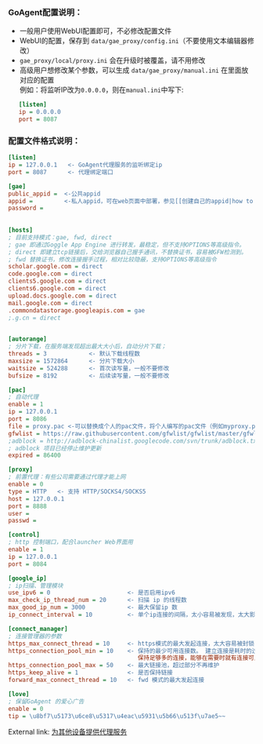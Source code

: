 ### GoAgent配置说明：
+ 一般用户使用WebUI配置即可，不必修改配置文件  
+ WebUI的配置，保存到 `data/gae_proxy/config.ini`（不要使用文本编辑器修改）
+ `gae_proxy/local/proxy.ini` 会在升级时被覆盖，请不用修改  
+ 高级用户想修改某个参数，可以生成 `data/gae_proxy/manual.ini` 在里面放对应的配置   
  例如：将监听IP改为`0.0.0.0`，则在`manual.ini`中写下:   
```ini
   [listen]   
   ip = 0.0.0.0   
   port = 8087   
```

### 配置文件格式说明：  

```ini
[listen]  
ip = 127.0.0.1   <- GoAgent代理服务的监听绑定ip  
port = 8087      <- 代理绑定端口  

[gae]  
public_appid =  <-公共appid    
appid =         <-私人appid，可在web页面中部署，参见[[创建自己的appid|how to create my appids]]   
password =  
  
  
[hosts]  
; 目前支持模式：gae, fwd, direct  
; gae 即通过Goggle App Engine 进行转发，最稳定，但不支持OPTIONS等高级指令。  
; direct 即建立tcp链接后，交给浏览器自己握手通讯，不替换证书，容易被GFW检测到。  
; fwd 替换证书，修改连接握手过程，相对比较隐蔽，支持OPTIONS等高级指令  
scholar.google.com = direct  
code.google.com = direct  
clients5.google.com = direct  
clients6.google.com = direct  
upload.docs.google.com = direct  
mail.google.com = direct  
.commondatastorage.googleapis.com = gae  
;.g.cn = direct  

  
[autorange]  
; 分片下载，在服务端发现超出最大大小后，自动分片下载；  
threads = 3            <- 默认下载线程数  
maxsize = 1572864      <- 分片下载大小  
waitsize = 524288      <- 首次读写量，一般不要修改  
bufsize = 8192         <- 后续读写量，一般不要修改  

[pac]  
; 自动代理  
enable = 1  
ip = 127.0.0.1  
port = 8086  
file = proxy.pac <-可以替换成个人的pac文件，将个人编写的pac文件（例如myproxy.pac）放到code\default\gae_proxy\local文件夹中，此行改为“file =myproxy.pac”      
gfwlist = https://raw.githubusercontent.com/gfwlist/gfwlist/master/gfwlist.txt  
;adblock = http://adblock-chinalist.googlecode.com/svn/trunk/adblock.txt  
; adblock 项目已经停止维护更新  
expired = 86400  

[proxy]  
; 前置代理：有些公司需要通过代理才能上网  
enable = 0  
type = HTTP   <- 支持 HTTP/SOCKS4/SOCKS5  
host = 127.0.0.1  
port = 8888  
user =  
passwd =  

[control]  
; http 控制端口，配合launcher Web界面用  
enable = 1  
ip = 127.0.0.1  
port = 8084  

[google_ip]  
; ip扫描、管理模块  
use_ipv6 = 0                      <- 是否启用ipv6  
max_check_ip_thread_num = 20      <- 扫描 ip 的线程数  
max_good_ip_num = 3000            <- 最大保留ip 数  
ip_connect_interval = 10          <- 单个ip连接的间隔，太小容易被发现，太大影响性能，要根据自己的网络状态调  

[connect_manager]  
; 连接管理器的参数  
https_max_connect_thread = 10     <- https模式的最大发起连接，太大容易被封锁  
https_connection_pool_min = 10    <- 保持的最少可用连接数。 建立连接是耗时的过程  
                                     保持足够多的连接，能够在需要时就有连接可用  
https_connection_pool_max = 50    <- 最大链接池，超过部分不再维护  
https_keep_alive = 1              <- 是否保持链接  
forward_max_connect_thread = 10   <- fwd 模式的最大发起连接  

[love]  
; 保留GoAgent 的爱心广告  
enable = 0  
tip = \u8bf7\u5173\u6ce8\u5317\u4eac\u5931\u5b66\u513f\u7ae5~~  
```

External link: [为其他设备提供代理服务](https://github.com/XX-net/XX-Net/wiki/%E4%B8%BA%E5%85%B6%E4%BB%96%E8%AE%BE%E5%A4%87%E6%8F%90%E4%BE%9B%E4%BB%A3%E7%90%86%E6%9C%8D%E5%8A%A1)